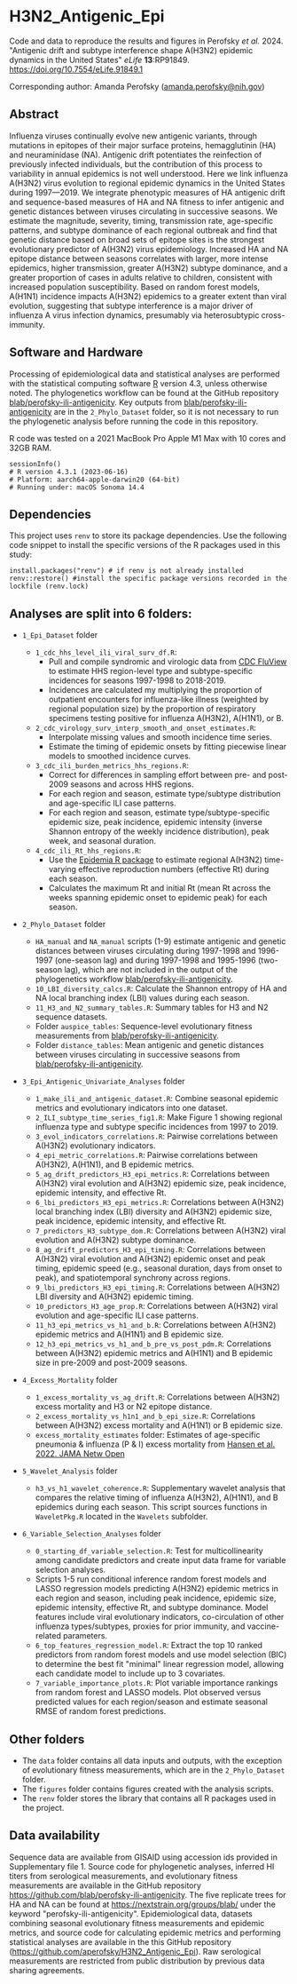 # H3N2_Antigenic_Epi

Code and data to reproduce the results and figures in Perofsky _et al._ 2024. "Antigenic drift and subtype interference shape A(H3N2) epidemic dynamics in the United States" _eLife_ **13**:RP91849. https://doi.org/10.7554/eLife.91849.1 

Corresponding author: Amanda Perofsky (amanda.perofsky@nih.gov)

## Abstract

Influenza viruses continually evolve new antigenic variants, through mutations in epitopes of their major surface proteins, hemagglutinin (HA) and neuraminidase (NA). Antigenic drift potentiates the reinfection of previously infected individuals, but the contribution of this process to variability in annual epidemics is not well understood. Here we link influenza A(H3N2) virus evolution to regional epidemic dynamics in the United States during 1997—2019. We integrate phenotypic measures of HA antigenic drift and sequence-based measures of HA and NA fitness to infer antigenic and genetic distances between viruses circulating in successive seasons. We estimate the magnitude, severity, timing, transmission rate, age-specific patterns, and subtype dominance of each regional outbreak and find that genetic distance based on broad sets of epitope sites is the strongest evolutionary predictor of A(H3N2) virus epidemiology. Increased HA and NA epitope distance between seasons correlates with larger, more intense epidemics, higher transmission, greater A(H3N2) subtype dominance, and a greater proportion of cases in adults relative to children, consistent with increased population susceptibility. Based on random forest models, A(H1N1) incidence impacts A(H3N2) epidemics to a greater extent than viral evolution, suggesting that subtype interference is a major driver of influenza A virus infection dynamics, presumably via heterosubtypic cross-immunity.

## Software and Hardware

Processing of epidemiological data and statistical analyses are performed with the statistical computing software [R](https://www.r-project.org/) version 4.3, unless otherwise noted. The phylogenetics workflow can be found at the GitHub repository [blab/perofsky-ili-antigenicity](https://github.com/blab/perofsky-ili-antigenicity). Key outputs from [blab/perofsky-ili-antigenicity](https://github.com/blab/perofsky-ili-antigenicity) are in the `2_Phylo_Dataset` folder, so it is not necessary to run the phylogenetic analysis before running the code in this repository.

R code was tested on a 2021 MacBook Pro Apple M1 Max with 10 cores and 32GB RAM.
```
sessionInfo()
# R version 4.3.1 (2023-06-16)
# Platform: aarch64-apple-darwin20 (64-bit)
# Running under: macOS Sonoma 14.4
```

## Dependencies

This project uses `renv` to store its package dependencies. Use the following code snippet to install the specific versions of the R packages used in this study: 
```
install.packages("renv") # if renv is not already installed
renv::restore() #install the specific package versions recorded in the lockfile (renv.lock)
```

## Analyses are split into 6 folders:

* `1_Epi_Dataset` folder
  * `1_cdc_hhs_level_ili_viral_surv_df.R`:
    * Pull and compile syndromic and virologic data from [CDC FluView](https://gis.cdc.gov/grasp/fluview/fluportaldashboard.html) to estimate HHS region-level type and subtype-specific incidences for seasons 1997-1998 to 2018-2019.
    * Incidences are calculated my multiplying the proportion of outpatient encounters for influenza-like illness (weighted by regional population size) by the proportion of respiratory specimens testing positive for influenza A(H3N2), A(H1N1), or B.
  * `2_cdc_virology_surv_interp_smooth_and_onset_estimates.R`:
    * Interpolate missing values and smooth incidence time series.
    * Estimate the timing of epidemic onsets by fitting piecewise linear models to smoothed incidence curves.
  * `3_cdc_ili_burden_metrics_hhs_regions.R`:
    * Correct for differences in sampling effort between pre- and post-2009 seasons and across HHS regions.
    * For each region and season, estimate type/subtype distribution and age-specific ILI case patterns.
    * For each region and season, estimate type/subtype-specific epidemic size, peak incidence, epidemic intensity (inverse Shannon entropy of the weekly incidence distribution), peak week, and seasonal duration.
  * `4_cdc_ili_Rt_hhs_regions.R`:
    * Use the [Epidemia R package](https://imperialcollegelondon.github.io/epidemia/index.html) to estimate regional A(H3N2) time-varying effective reproduction numbers (effective Rt) during each season.
    * Calculates the maximum Rt and initial Rt (mean Rt across the weeks spanning epidemic onset to epidemic peak) for each season.

* `2_Phylo_Dataset` folder
  * `HA_manual` and `NA_manual` scripts (1-9) estimate antigenic and genetic distances between viruses circulating during 1997-1998 and 1996-1997 (one-season lag) and during 1997-1998 and 1995-1996 (two-season lag), which are not included in the output of the phylogenetics workflow [blab/perofsky-ili-antigenicity](https://github.com/blab/perofsky-ili-antigenicity).
  * `10_LBI_diversity_calcs.R`: Calculate the Shannon entropy of HA and NA local branching index (LBI) values during each season.
  * `11_H3_and_N2_summary_tables.R`: Summary tables for H3 and N2 sequence datasets.
  * Folder `auspice_tables`: Sequence-level evolutionary fitness measurements from [blab/perofsky-ili-antigenicity](https://github.com/blab/perofsky-ili-antigenicity).
  * Folder `distance_tables`: Mean antigenic and genetic distances between viruses circulating in successive seasons from [blab/perofsky-ili-antigenicity](https://github.com/blab/perofsky-ili-antigenicity).

* `3_Epi_Antigenic_Univariate_Analyses` folder
  * `1_make_ili_and_antigenic_dataset.R`: Combine seasonal epidemic metrics and evolutionary indicators into one dataset.
  * `2_ILI_subtype_time_series_fig1.R`: Make Figure 1 showing regional influenza type and subtype specific incidences from 1997 to 2019.
  * `3_evol_indicators_correlations.R`: Pairwise correlations between A(H3N2) evolutionary indicators.
  * `4_epi_metric_correlations.R`: Pairwise correlations between A(H3N2), A(H1N1), and B epidemic metrics.
  * `5_ag_drift_predictors_H3_epi_metrics.R`: Correlations between A(H3N2) viral evolution and A(H3N2) epidemic size, peak incidence, epidemic intensity, and effective Rt.
  * `6_lbi_predictors_H3_epi_metrics.R`: Correlations between A(H3N2) local branching index (LBI) diversity and A(H3N2) epidemic size, peak incidence, epidemic intensity, and effective Rt.
  * `7_predictors_H3_subtype_dom.R`: Correlations between A(H3N2) viral evolution and A(H3N2) subtype dominance.
  * `8_ag_drift_predictors_H3_epi_timing.R`: Correlations between A(H3N2) viral evolution and A(H3N2) epidemic onset and peak timing, epidemic speed (e.g., seasonal duration, days from onset to peak), and spatiotemporal synchrony across regions.
  * `9_lbi_predictors_H3_epi_timing.R`: Correlations between A(H3N2) LBI diversity and A(H3N2) epidemic timing.
  * `10_predictors_H3_age_prop.R`: Correlations between A(H3N2) viral evolution and age-specific ILI case patterns.
  * `11_h3_epi_metrics_vs_h1_and_b.R`: Correlations between A(H3N2) epidemic metrics and A(H1N1) and B epidemic size.
  * `12_h3_epi_metrics_vs_h1_and_b_pre_vs_post_pdm.R`: Correlations between A(H3N2) epidemic metrics and A(H1N1) and B epidemic size in pre-2009 and post-2009 seasons.

* `4_Excess_Mortality` folder
  * `1_excess_mortality_vs_ag_drift.R`: Correlations between A(H3N2) excess mortality and H3 or N2 epitope distance.
  * `2_excess_mortality_vs_h1n1_and_b_epi_size.R`: Correlations between A(H3N2) excess mortality and A(H1N1) or B epidemic size.
  * `excess_mortality_estimates` folder: Estimates of age-specific pneumonia & influenza (P & I) excess mortality from [Hansen et al. 2022. JAMA Netw Open](https://doi.org/10.1001/jamanetworkopen.2022.0527)

* `5_Wavelet_Analysis` folder
  * `h3_vs_h1_wavelet_coherence.R`: Supplementary wavelet analysis that compares the relative timing of influenza A(H3N2), A(H1N1), and B epidemics during each season. This script sources functions in `WaveletPkg.R` located in the `Wavelets` subfolder.

* `6_Variable_Selection_Analyses` folder
  * `0_starting_df_variable_selection.R`: Test for multicollinearity among candidate predictors and create input data frame for variable selection analyses.
  * Scripts 1-5 run conditional inference random forest models and LASSO regression models predicting A(H3N2) epidemic metrics in each region and season, including peak incidence, epidemic size, epidemic intensity, effective Rt, and subtype dominance. Model features include viral evolutionary indicators, co-circulation of other influenza types/subtypes, proxies for prior immunity, and vaccine-related parameters.
  * `6_top_features_regression_model.R`: Extract the top 10 ranked predictors from random forest models and use model selection (BIC) to determine the best fit "minimal" linear regression model, allowing each candidate model to include up to 3 covariates.
  * `7_variable_importance_plots.R`: Plot variable importance rankings from random forest and LASSO models. Plot observed versus predicted values for each region/season and estimate seasonal RMSE of random forest predictions.

## Other folders

* The `data` folder contains all data inputs and outputs, with the exception of evolutionary fitness measurements, which are in the `2_Phylo_Dataset` folder.
* The `figures` folder contains figures created with the analysis scripts.
* The `renv` folder stores the library that contains all R packages used in the project.

## Data availability

Sequence data are available from GISAID using accession ids provided in Supplementary file 1. Source code for phylogenetic analyses, inferred HI titers from serological measurements, and evolutionary fitness measurements are available in the GitHub repository https://github.com/blab/perofsky-ili-antigenicity. The five replicate trees for HA and NA can be found at https://nextstrain.org/groups/blab/ under the keyword "perofsky-ili-antigenicity". Epidemiological data, datasets combining seasonal evolutionary fitness measurements and epidemic metrics, and source code for calculating epidemic metrics and performing statistical analyses are available in the this GitHub repository (https://github.com/aperofsky/H3N2_Antigenic_Epi). Raw serological measurements are restricted from public distribution by previous data sharing agreements.
